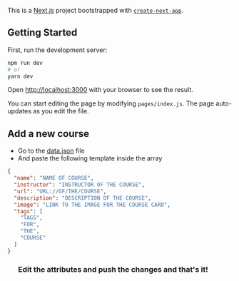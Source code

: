 This is a [Next.js](https://nextjs.org/) project bootstrapped with [`create-next-app`](https://github.com/vercel/next.js/tree/canary/packages/create-next-app).

## Getting Started

First, run the development server:

```bash
npm run dev
# or
yarn dev
```

Open [http://localhost:3000](http://localhost:3000) with your browser to see the result.

You can start editing the page by modifying `pages/index.js`. The page auto-updates as you edit the file.

## Add a new course

- Go to the [data.json](https://github.com/adgan11/ProgrammingCourseFinderApp/blob/main/public/data.json) file
- And paste the following template inside the array

```json
{
  "name": "NAME OF COURSE",
  "instructor": "INSTRUCTOR OF THE COURSE",
  "url": "URL://OF/THE/COURSE",
  "description": "DESCRIPTION OF THE COURSE",
  "image": "LINK TO THE IMAGE FOR THE COURSE CARD",
  "tags": [
    "TAGS",
    "FOR",
    "THE",
    "COURSE"
  ] 
}
```
 <ul><h3>Edit the attributes and push the changes and that's it!</h3></ul>

